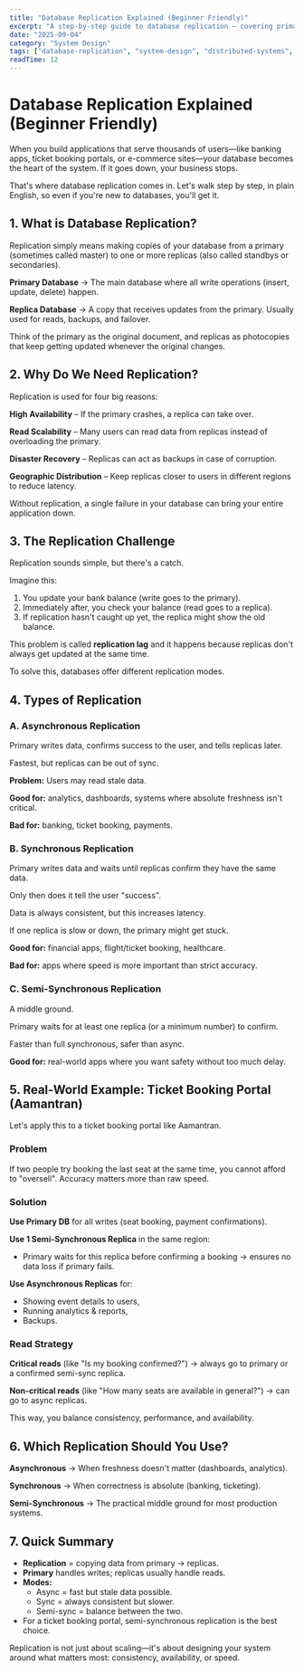 ```yaml
---
title: "Database Replication Explained (Beginner Friendly)"
excerpt: "A step-by-step guide to database replication — covering primary vs replicas, synchronous, asynchronous, and semi-synchronous replication, with practical examples like banking, ticket booking, and social media systems."
date: "2025-09-04"
category: "System Design"
tags: ["database-replication", "system-design", "distributed-systems", "consistency", "availability", "scalability"]
readTime: 12
---
```


# Database Replication Explained (Beginner Friendly)

When you build applications that serve thousands of users—like banking apps, ticket booking portals, or e-commerce sites—your database becomes the heart of the system. If it goes down, your business stops.

That's where database replication comes in. Let's walk step by step, in plain English, so even if you're new to databases, you'll get it.

## 1. What is Database Replication?

Replication simply means making copies of your database from a primary (sometimes called master) to one or more replicas (also called standbys or secondaries).

**Primary Database** → The main database where all write operations (insert, update, delete) happen.

**Replica Database** → A copy that receives updates from the primary. Usually used for reads, backups, and failover.

Think of the primary as the original document, and replicas as photocopies that keep getting updated whenever the original changes.

## 2. Why Do We Need Replication?

Replication is used for four big reasons:

**High Availability** – If the primary crashes, a replica can take over.

**Read Scalability** – Many users can read data from replicas instead of overloading the primary.

**Disaster Recovery** – Replicas can act as backups in case of corruption.

**Geographic Distribution** – Keep replicas closer to users in different regions to reduce latency.

Without replication, a single failure in your database can bring your entire application down.

## 3. The Replication Challenge

Replication sounds simple, but there's a catch.

Imagine this:

1. You update your bank balance (write goes to the primary).
2. Immediately after, you check your balance (read goes to a replica).
3. If replication hasn't caught up yet, the replica might show the old balance.

This problem is called **replication lag** and it happens because replicas don't always get updated at the same time.

To solve this, databases offer different replication modes.

## 4. Types of Replication

### A. Asynchronous Replication

Primary writes data, confirms success to the user, and tells replicas later.

Fastest, but replicas can be out of sync.

**Problem:** Users may read stale data.

**Good for:** analytics, dashboards, systems where absolute freshness isn't critical.

**Bad for:** banking, ticket booking, payments.

### B. Synchronous Replication

Primary writes data and waits until replicas confirm they have the same data.

Only then does it tell the user "success".

Data is always consistent, but this increases latency.

If one replica is slow or down, the primary might get stuck.

**Good for:** financial apps, flight/ticket booking, healthcare.

**Bad for:** apps where speed is more important than strict accuracy.

### C. Semi-Synchronous Replication

A middle ground.

Primary waits for at least one replica (or a minimum number) to confirm.

Faster than full synchronous, safer than async.

**Good for:** real-world apps where you want safety without too much delay.

## 5. Real-World Example: Ticket Booking Portal (Aamantran)

Let's apply this to a ticket booking portal like Aamantran.

### Problem
If two people try booking the last seat at the same time, you cannot afford to "oversell". Accuracy matters more than raw speed.

### Solution
**Use Primary DB** for all writes (seat booking, payment confirmations).

**Use 1 Semi-Synchronous Replica** in the same region:
- Primary waits for this replica before confirming a booking → ensures no data loss if primary fails.

**Use Asynchronous Replicas** for:
- Showing event details to users,
- Running analytics & reports,
- Backups.

### Read Strategy
**Critical reads** (like "Is my booking confirmed?") → always go to primary or a confirmed semi-sync replica.

**Non-critical reads** (like "How many seats are available in general?") → can go to async replicas.

This way, you balance consistency, performance, and availability.

## 6. Which Replication Should You Use?

**Asynchronous** → When freshness doesn't matter (dashboards, analytics).

**Synchronous** → When correctness is absolute (banking, ticketing).

**Semi-Synchronous** → The practical middle ground for most production systems.

## 7. Quick Summary

- **Replication** = copying data from primary → replicas.
- **Primary** handles writes; replicas usually handle reads.
- **Modes:**
  - Async = fast but stale data possible.
  - Sync = always consistent but slower.
  - Semi-sync = balance between the two.
- For a ticket booking portal, semi-synchronous replication is the best choice.

Replication is not just about scaling—it's about designing your system around what matters most: consistency, availability, or speed.